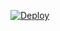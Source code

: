 [![Deploy](https://www.herokucdn.com/deploy/button.png)](https://dashboard.heroku.com/new?template=https://github.com/dertooh78/neerfoot)

